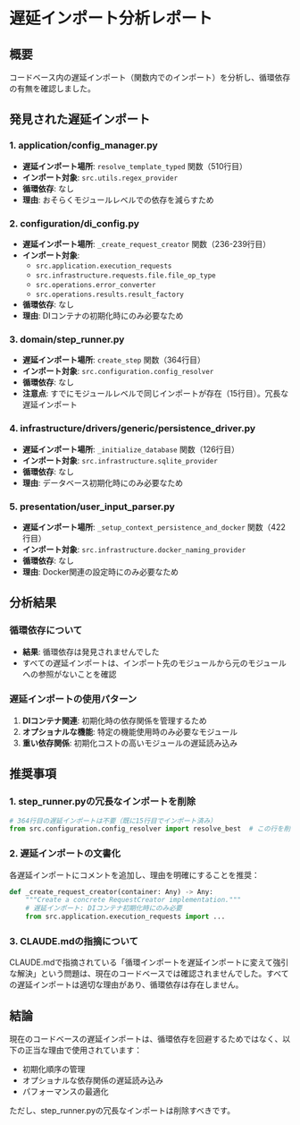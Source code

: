 # 遅延インポート分析レポート

## 概要
コードベース内の遅延インポート（関数内でのインポート）を分析し、循環依存の有無を確認しました。

## 発見された遅延インポート

### 1. application/config_manager.py
- **遅延インポート場所**: `resolve_template_typed` 関数（510行目）
- **インポート対象**: `src.utils.regex_provider`
- **循環依存**: なし
- **理由**: おそらくモジュールレベルでの依存を減らすため

### 2. configuration/di_config.py
- **遅延インポート場所**: `_create_request_creator` 関数（236-239行目）
- **インポート対象**:
  - `src.application.execution_requests`
  - `src.infrastructure.requests.file.file_op_type`
  - `src.operations.error_converter`
  - `src.operations.results.result_factory`
- **循環依存**: なし
- **理由**: DIコンテナの初期化時にのみ必要なため

### 3. domain/step_runner.py
- **遅延インポート場所**: `create_step` 関数（364行目）
- **インポート対象**: `src.configuration.config_resolver`
- **循環依存**: なし
- **注意点**: すでにモジュールレベルで同じインポートが存在（15行目）。冗長な遅延インポート

### 4. infrastructure/drivers/generic/persistence_driver.py
- **遅延インポート場所**: `_initialize_database` 関数（126行目）
- **インポート対象**: `src.infrastructure.sqlite_provider`
- **循環依存**: なし
- **理由**: データベース初期化時にのみ必要なため

### 5. presentation/user_input_parser.py
- **遅延インポート場所**: `_setup_context_persistence_and_docker` 関数（422行目）
- **インポート対象**: `src.infrastructure.docker_naming_provider`
- **循環依存**: なし
- **理由**: Docker関連の設定時にのみ必要なため

## 分析結果

### 循環依存について
- **結果**: 循環依存は発見されませんでした
- すべての遅延インポートは、インポート先のモジュールから元のモジュールへの参照がないことを確認

### 遅延インポートの使用パターン
1. **DIコンテナ関連**: 初期化時の依存関係を管理するため
2. **オプショナルな機能**: 特定の機能使用時のみ必要なモジュール
3. **重い依存関係**: 初期化コストの高いモジュールの遅延読み込み

## 推奨事項

### 1. step_runner.pyの冗長なインポートを削除
```python
# 364行目の遅延インポートは不要（既に15行目でインポート済み）
from src.configuration.config_resolver import resolve_best  # この行を削除
```

### 2. 遅延インポートの文書化
各遅延インポートにコメントを追加し、理由を明確にすることを推奨：
```python
def _create_request_creator(container: Any) -> Any:
    """Create a concrete RequestCreator implementation."""
    # 遅延インポート: DIコンテナ初期化時にのみ必要
    from src.application.execution_requests import ...
```

### 3. CLAUDE.mdの指摘について
CLAUDE.mdで指摘されている「循環インポートを遅延インポートに変えて強引な解決」という問題は、現在のコードベースでは確認されませんでした。すべての遅延インポートは適切な理由があり、循環依存は存在しません。

## 結論
現在のコードベースの遅延インポートは、循環依存を回避するためではなく、以下の正当な理由で使用されています：
- 初期化順序の管理
- オプショナルな依存関係の遅延読み込み
- パフォーマンスの最適化

ただし、step_runner.pyの冗長なインポートは削除すべきです。